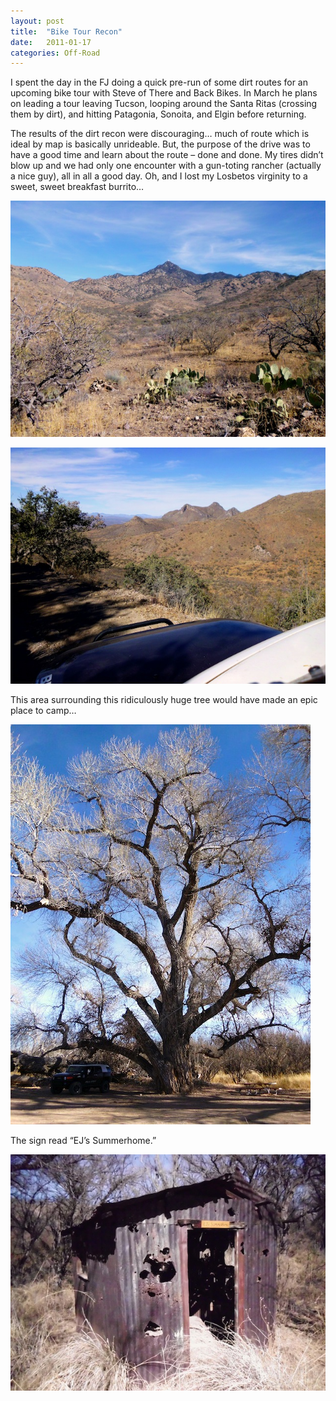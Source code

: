```yaml
---
layout: post
title:  "Bike Tour Recon"
date:   2011-01-17
categories: Off-Road
---
```


I spent the day in the FJ doing a quick pre-run of some dirt routes for an upcoming bike tour with Steve of There and Back Bikes. In March he plans on leading a tour leaving Tucson, looping around the Santa Ritas (crossing them by dirt), and hitting Patagonia, Sonoita, and Elgin before returning.

The results of the dirt recon were discouraging… much of route which is ideal by map is basically unrideable. But, the purpose of the drive was to have a good time and learn about the route – done and done. My tires didn’t blow up and we had only one encounter with a gun-toting rancher (actually a nice guy), all in all a good day. Oh, and I lost my Losbetos virginity to a sweet, sweet breakfast burrito…

![](/assets/img/2011-01-17-recon/HPIM0079.jpg)

![](/assets/img/2011-01-17-recon/HPIM0081.jpg)

This area surrounding this ridiculously huge tree would have made an epic place to camp…

![](/assets/img/2011-01-17-recon/HPIM0087.jpg)

The sign read “EJ’s Summerhome.”

![](/assets/img/2011-01-17-recon/HPIM0089.jpg)